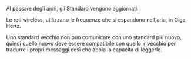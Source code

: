 
Al passare degli anni, gli Standard vengono aggiornati.

Le reti wireless, utilizzano le frequenze che si espandono nell'aria, in Giga Hertz.

Uno standard vecchio non può comunicare con uno standard più nuovo, quindi quello nuovo deve essere compatibile con quello + vecchio per tradurre i propri messaggi così che abbia la capacità di leggerlo.